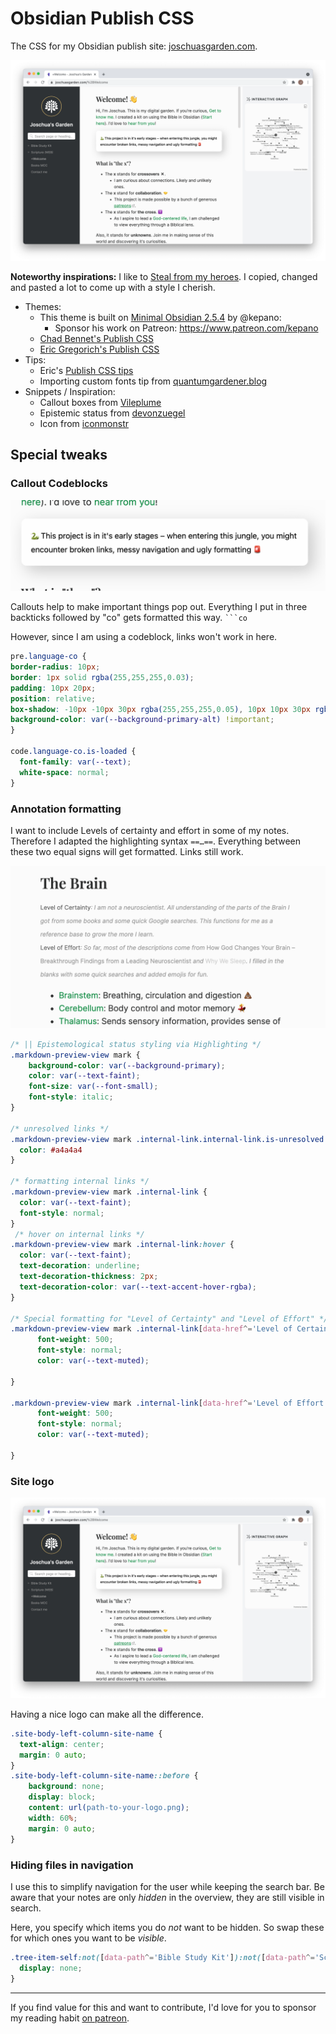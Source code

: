 # Obsidian Publish CSS

The CSS for my Obsidian publish site: [joschuasgarden.com](https://joschuasgarden.com/).

![picture of my digital garden](https://github.com/selfire1/obsidian-publish-css/blob/main/site-overview.png?raw=true)

**Noteworthy inspirations:**
I like to [Steal from my heroes](https://joschuasgarden.com/Steal+from+your+heroes). I copied, changed and pasted a lot to come up with a style I cherish.
* Themes:
    * This theme is built on [Minimal Obsidian 2.5.4](https://github.com/kepano/obsidian-minimal) by @kepano: 
        * Sponsor his work on Patreon: https://www.patreon.com/kepano
    * [Chad Bennet's Publish CSS](https://github.com/chad-bennett/obsidian-publish-css/blob/main/publish.css)
    * [Eric Gregorich's Publish CSS](https://github.com/ericgregorich/Obsidian-Publish-CSS/blob/main/publish.css) 
* Tips:
    * Eric's [Publish CSS tips](https://ericgregorich.com/obsidian-publish-css/)
    * Importing custom fonts tip from [quantumgardener.blog](https://quantumgardener.blog/garden/Changing+the+look+of+your+Obsidian+site+using+fonts+and+CSS)
* Snippets / Inspiration:
    * Callout boxes from [Vileplume](https://github.com/hungsu/vileplume-obsidian)
    * Epistemic status from [devonzuegel](https://devonzuegel.com/post/epistemic-statuses-are-lazy-and-that-is-a-good-thing)
    * Icon from [iconmonstr](https://iconmonstr.com/)

## Special tweaks
### Callout Codeblocks
![picture of callouts](https://github.com/selfire1/obsidian-publish-css/blob/main/site-callout.png?raw=true)

Callouts help to make important things pop out.
Everything I put in three backticks followed by "co" gets formatted this way. ` ```co `

However, since I am using a codeblock, links won't work in here.


```css
pre.language-co {
border-radius: 10px;
border: 1px solid rgba(255,255,255,0.03);
padding: 10px 20px;
position: relative;
box-shadow: -10px -10px 30px rgba(255,255,255,0.05), 10px 10px 30px rgba(0,0,0,0.2);
background-color: var(--background-primary-alt) !important;
}

code.language-co.is-loaded {
  font-family: var(--text);
  white-space: normal;
}
```

### Annotation formatting
I want to include Levels of certainty and effort in some of my notes. Therefore I adapted the highlighting syntax `==…==`. Everything between these two equal signs will get formatted. Links still work.

![picture of annotations](https://github.com/selfire1/obsidian-publish-css/blob/main/annotations.png?raw=true)

```css
/* || Epistemological status styling via Highlighting */
.markdown-preview-view mark {
    background-color: var(--background-primary);
    color: var(--text-faint);
    font-size: var(--font-small);
    font-style: italic;
}

/* unresolved links */
.markdown-preview-view mark .internal-link.internal-link.is-unresolved {
  color: #a4a4a4
}

/* formatting internal links */
.markdown-preview-view mark .internal-link {
  color: var(--text-faint);
  font-style: normal;
}
 /* hover on internal links */
.markdown-preview-view mark .internal-link:hover {
  color: var(--text-faint);
  text-decoration: underline;
  text-decoration-thickness: 2px;
  text-decoration-color: var(--text-accent-hover-rgba);
}

/* Special formatting for "Level of Certainty" and "Level of Effort" */
.markdown-preview-view mark .internal-link[data-href^='Level of Certainty'] {
      font-weight: 500;
      font-style: normal;
      color: var(--text-muted);

}

.markdown-preview-view mark .internal-link[data-href^='Level of Effort'] {
      font-weight: 500;
      font-style: normal;
      color: var(--text-muted);

}
```

### Site logo

![picture of my digital garden](https://github.com/selfire1/obsidian-publish-css/blob/main/site-overview.png?raw=true)

Having a nice logo can make all the difference.

```css
.site-body-left-column-site-name {
  text-align: center;
  margin: 0 auto;
}
.site-body-left-column-site-name::before {
    background: none;
    display: block;
    content: url(path-to-your-logo.png);
    width: 60%;
    margin: 0 auto;
}
```


### Hiding files in navigation
I use this to simplify navigation for the user while keeping the search bar. Be aware that your notes are only *hidden* in the overview, they are still visible in search.

Here, you specify which items you do *not* want to be hidden. So swap these for which ones you want to be *visible*.

```css
.tree-item-self:not([data-path^='Bible Study Kit']):not([data-path^='Scripture (WEB)']):not([data-path^='+Welcome']):not([data-path^='Books MOC']):not([data-path^='Contact me']) {
  display: none;
}
```
***
If you find value for this and want to contribute, I'd love for you to sponsor my reading habit [on patreon](https://www.patreon.com/joschua).